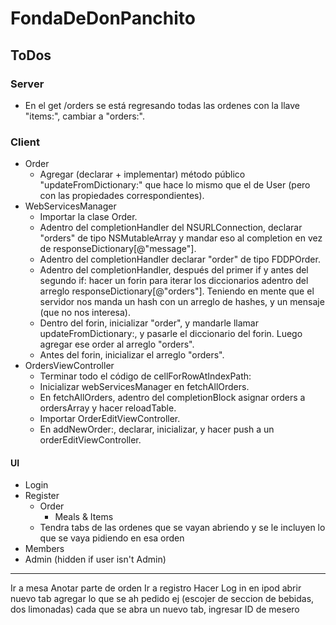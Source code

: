
# FondaDeDonPanchito

## ToDos

### Server

* En el get /orders se está regresando todas las ordenes con la llave "items:", cambiar a "orders:".


### Client

* Order
  * Agregar (declarar + implementar) método público "updateFromDictionary:" que hace lo mismo que el de User (pero con las propiedades correspondientes).
* WebServicesManager
  * Importar la clase Order.
  * Adentro del completionHandler del NSURLConnection, declarar "orders" de tipo NSMutableArray y mandar eso al completion en vez de responseDictionary[@"message"].
  * Adentro del completionHandler declarar "order" de tipo FDDPOrder.
  * Adentro del completionHandler, después del primer if y antes del segundo if: hacer un forin para iterar los diccionarios adentro del arreglo responseDictionary[@"orders"]. Teniendo en mente que el servidor nos manda un hash con un arreglo de hashes, y un mensaje (que no nos interesa).
  * Dentro del forin, inicializar "order", y mandarle llamar updateFromDictionary:, y pasarle el diccionario del forin. Luego agregar ese order al arreglo "orders".
  * Antes del forin, inicializar el arreglo "orders".
* OrdersViewController
  * Terminar todo el código de cellForRowAtIndexPath:
  * Inicializar webServicesManager en fetchAllOrders.
  * En fetchAllOrders, adentro del completionBlock asignar orders a ordersArray y hacer reloadTable.
  * Importar OrderEditViewController.
  * En addNewOrder:, declarar, inicializar, y hacer push a un orderEditViewController.


#### UI

* Login
* Register
  * Order
    * Meals & Items
  * Tendra tabs de las ordenes que se vayan abriendo y se le incluyen lo que se vaya pidiendo en esa orden
* Members
* Admin (hidden if user isn't Admin)


----

Ir a mesa
Anotar parte de orden
Ir a registro
Hacer Log in en ipod
abrir nuevo tab
agregar lo que se ah pedido
ej (escojer de seccion de bebidas, dos limonadas)
cada que se abra un nuevo tab, ingresar ID de mesero

